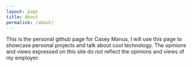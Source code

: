 ```yaml
---
layout: page
title: About
permalink: /about/
---
```


This is the personal github page for Casey Manus, I will use this page to showcase personal projects and talk about cool technology. The opinions and views expressed on this site do not reflect the opinions and views of my employer.